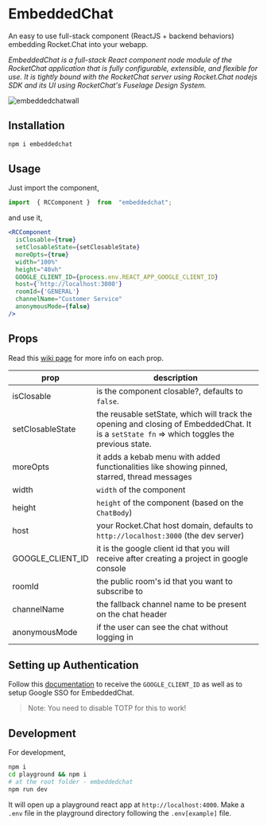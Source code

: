 # EmbeddedChat

An easy to use full-stack component (ReactJS + backend behaviors) embedding Rocket.Chat into your webapp.

*EmbeddedChat is a full-stack React component node module of the RocketChat application that is fully configurable, extensible, and flexible for use. It is tightly bound with the RocketChat server using Rocket.Chat nodejs SDK and its UI using RocketChat's Fuselage Design System.*

![embeddedchatwall](https://user-images.githubusercontent.com/73601258/178119162-ecabb9b7-e3ae-4c70-8ab2-f6c02856f4c6.png)

## Installation

```bash
npm i embeddedchat
```

## Usage

Just import the component,

```javascript
import  { RCComponent }  from  "embeddedchat";
```

and use it,

```jsx
<RCComponent
  isClosable={true}
  setClosableState={setClosableState}
  moreOpts={true}
  width="100%"
  height="40vh"
  GOOGLE_CLIENT_ID={process.env.REACT_APP_GOOGLE_CLIENT_ID}
  host={'http://localhost:3000'}
  roomId={'GENERAL'}
  channelName="Customer Service"
  anonymousMode={false}
/>
```

## Props

Read this [wiki page](https://github.com/RocketChat/EmbeddedChat/wiki/Roots-of-EmbeddedChat) for more info on each prop.

|prop|description  |
|--|--|
|isClosable  | is the component closable?, defaults to `false`. |
|setClosableState | the reusable setState, which will track the opening and closing of EmbeddedChat. It is a `setState fn` => which toggles the previous state.|
|moreOpts | it adds a kebab menu with added functionalities like showing pinned, starred, thread messages |
| width| `width` of the component|
| height| `height` of the component (based on the `ChatBody`) |
|host | your Rocket.Chat host domain, defaults to `http://localhost:3000` (the dev server)|
|GOOGLE_CLIENT_ID | it is the google client id that you will receive after creating a project in google console|
|roomId | the public room's id that you want to subscribe to|
|channelName| the fallback channel name to be present on the chat header|
|anonymousMode | if the user can see the chat without logging in|

## Setting up Authentication

Follow this [documentation](https://docs.rocket.chat/guides/administration/admin-panel/settings/oauth/google-oauth-setup) to receive the `GOOGLE_CLIENT_ID` as well as to setup Google SSO for EmbeddedChat.

> Note: You need to disable TOTP for this to work!

## Development

For development,

```bash
npm i
cd playground && npm i
# at the root folder - embeddedchat
npm run dev 
```

It will open up a playground react app at `http://localhost:4000`.
Make a `.env` file in the playground directory following the `.env[example]` file.
